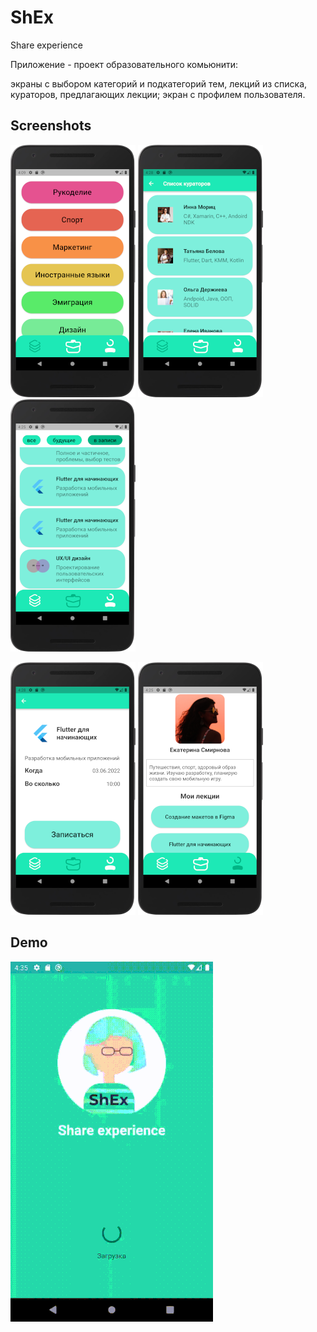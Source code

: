 # ShEx

Share experience

Приложение - проект образовательного комьюнити:

экраны с выбором категорий и подкатегорий тем, лекций из списка, кураторов, предлагающих лекции; экран с профилем пользователя.

## Screenshots

![Экран категорий](https://github.com/sv-makh/team15/blob/sv-makh/demo/Screenshot_20220621_162458.png) ![Кураторы](https://github.com/sv-makh/team15/blob/sv-makh/demo/Screenshot_20220621_162846.png) ![Лекции](https://github.com/sv-makh/team15/blob/sv-makh/demo/Screenshot_20220621_162524.png)

![Запись на лекцию](https://github.com/sv-makh/team15/blob/sv-makh/demo/Screenshot_20220621_162834.png) ![Профиль пользователя](https://github.com/sv-makh/team15/blob/sv-makh/demo/Screenshot_20220621_162545.png)

## Demo

![demo gif](https://github.com/sv-makh/team15/blob/sv-makh/demo/demo.gif)